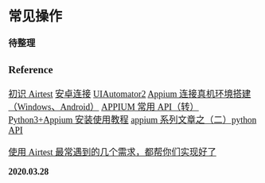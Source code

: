 <font size=4 face='楷体'>

## 常见操作

**待整理**

### Reference

[初识 Airtest](https://www.cnblogs.com/dreamhighqiu/p/10989909.html)
[安卓连接](http://airtest.netease.com/docs/docs_AirtestIDE-zh_CN/2_device_connection/1_android_phone_connection.html)
[UIAutomator2](https://www.jianshu.com/p/e5ed2ddb3f27)
[Appium 连接真机环境搭建（Windows、Android）](https://blog.csdn.net/ABoLuoTaMei/article/details/88951928)
[APPIUM 常用 API（转）](https://www.cnblogs.com/7chentest/p/6396551.html)
[Python3+Appium 安装使用教程](https://www.cnblogs.com/lsdb/p/10108165.html)
[appium 系列文章之（二）python API](https://www.jianshu.com/p/e0851a600fd1)

[使用 Airtest 最常遇到的几个需求，都帮你们实现好了](https://www.cnblogs.com/AirtestProject/p/12966883.html)

**2020.03.28**
